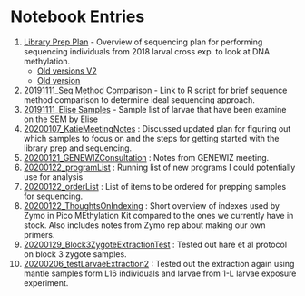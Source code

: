 # Notebook Entries 

1) [Library Prep Plan](https://github.com/epigeneticstoocean/2018OAExp_larvae/blob/master/notebook/20200122_planR2.md) - Overview of sequencing plan for performing sequencing individuals from 2018 larval cross exp. to look at DNA methylation.
    * [Old versions V2](https://github.com/epigeneticstoocean/2018OAExp_larvae/blob/master/notebook/20191112_plan_revised.md)
    * [Old version](https://github.com/epigeneticstoocean/2018OAExp_larvae/blob/master/notebook/20191111_plan.md) 
2) [20191111_Seq Method Comparison](https://github.com/epigeneticstoocean/2018OAExp_larvae/blob/master/notebook/20191111_seqChoices.md) - Link to R script for brief sequence method comparison to determine ideal sequencing approach.
3) [20191111_Elise Samples](https://github.com/epigeneticstoocean/2018OAExp_larvae/blob/master/notebook/20191111_EliseSampleList.md) - Sample list of larvae that have been examine on the SEM by Elise 
4) [20200107_KatieMeetingNotes](https://github.com/epigeneticstoocean/2018OAExp_larvae/blob/master/notebook/20200107_KatieMeetingNotes.md) : Discussed updated plan for figuring out which samples to focus on and the steps for getting started with the library prep and sequencing.
5) [20200121_GENEWIZConsultation](https://github.com/epigeneticstoocean/2018OAExp_larvae/blob/master/notebook/20200121_GENEWIZConsultation.md) :  Notes from GENEWIZ meeting.
6) [20200122_programList](https://github.com/epigeneticstoocean/2018OAExp_larvae/blob/master/notebook/20200122_programList.md) : Running list of new programs I could potentially use for analysis
7) [20200122_orderList](https://github.com/epigeneticstoocean/2018OAExp_larvae/blob/master/notebook/20200122_orderList.md) : List of items to be ordered for prepping samples for sequencing.
8) [20200122_ThoughtsOnIndexing](https://github.com/epigeneticstoocean/2018OAExp_larvae/blob/master/notebook/20200122_ThoughtsOnIndexing.md) : Short overview of indexes used by Zymo in Pico MEthylation Kit compared to the ones we currently have in stock. Also includes notes from Zymo rep about making our own primers.
8) [20200129_Block3ZygoteExtractionTest](https://github.com/epigeneticstoocean/2018OAExp_larvae/blob/master/notebook/20200129_Block3ZygoteExtractionTest.md) : Tested out hare et al protocol on block 3 zygote samples.
9) [20200206_testLarvaeExtraction2](https://github.com/epigeneticstoocean/2018OAExp_larvae/blob/master/notebook/20200206_testLarvaeExtraction2.md) : Tested out the extraction again using mantle samples form L16 individuals and larvae from 1-L larvae exposure experiment.

